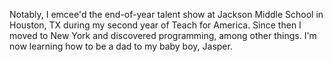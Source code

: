 Notably, I emcee'd the end-of-year talent show at Jackson Middle School in Houston, TX during my second year of Teach for America. Since then I moved to New York and discovered programming, among other things. I'm now learning how to be a dad to my baby boy, Jasper.
